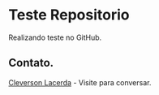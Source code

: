 Teste Repositorio
=================

Realizando teste no GitHub.

Contato.
---------
[Cleverson Lacerda](https://www.facebook.com/cleverson.lacerda) - Visite para conversar.
